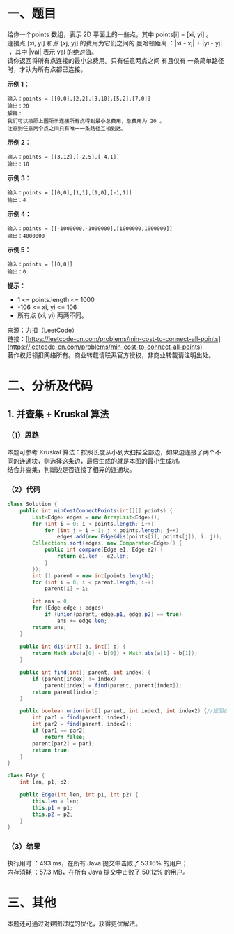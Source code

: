 # 一、题目
给你一个points 数组，表示 2D 平面上的一些点，其中 points[i] = [xi, yi] 。    
连接点 [xi, yi] 和点 [xj, yj] 的费用为它们之间的 曼哈顿距离 ：|xi - xj| + |yi - yj| ，其中 |val| 表示 val 的绝对值。    
请你返回将所有点连接的最小总费用。只有任意两点之间 有且仅有 一条简单路径时，才认为所有点都已连接。    
    
**示例 1：**    
```
输入：points = [[0,0],[2,2],[3,10],[5,2],[7,0]]
输出：20
解释：
我们可以按照上图所示连接所有点得到最小总费用，总费用为 20 。
注意到任意两个点之间只有唯一一条路径互相到达。
```
**示例 2：**    
```
输入：points = [[3,12],[-2,5],[-4,1]]
输出：18
```
**示例 3：**    
```
输入：points = [[0,0],[1,1],[1,0],[-1,1]]
输出：4
```
**示例 4：**     
```
输入：points = [[-1000000,-1000000],[1000000,1000000]]
输出：4000000
```
**示例 5：**    
```
输入：points = [[0,0]]
输出：0
```
    
**提示：**    
- 1 <= points.length <= 1000
- -106 <= xi, yi <= 106
- 所有点 (xi, yi) 两两不同。
      
来源：力扣（LeetCode）      
链接：[https://leetcode-cn.com/problems/min-cost-to-connect-all-points](https://leetcode-cn.com/problems/min-cost-to-connect-all-points)    
著作权归领扣网络所有。商业转载请联系官方授权，非商业转载请注明出处。    
# 二、分析及代码    
## 1. 并查集 + Kruskal 算法
### （1）思路
本题可参考 Kruskal 算法：按照长度从小到大扫描全部边，如果边连接了两个不同的连通块，则选择这条边，最后生成的就是本图的最小生成树。     
结合并查集，判断边是否连接了相异的连通块。     
### （2）代码
```java
class Solution {
    public int minCostConnectPoints(int[][] points) {
        List<Edge> edges = new ArrayList<Edge>();
        for (int i = 0; i < points.length; i++)
            for (int j = i + 1; j < points.length; j++)
                edges.add(new Edge(dis(points[i], points[j]), i, j));
        Collections.sort(edges, new Comparator<Edge>() {
            public int compare(Edge e1, Edge e2) {
                return e1.len - e2.len;
            }
        });
        int [] parent = new int[points.length];
        for (int i = 0; i < parent.length; i++)
            parent[i] = i;

        int ans = 0;
        for (Edge edge : edges)
            if (union(parent, edge.p1, edge.p2) == true)
                ans += edge.len;
        return ans;
    }
    
    public int dis(int[] a, int[] b) {
        return Math.abs(a[0] - b[0]) + Math.abs(a[1] - b[1]);
    }

    public int find(int[] parent, int index) {
        if (parent[index] != index)
            parent[index] = find(parent, parent[index]);
        return parent[index];
    }

    public boolean union(int[] parent, int index1, int index2) {//返回值表示是否已位于同一连通分量
        int par1 = find(parent, index1);
        int par2 = find(parent, index2);
        if (par1 == par2)
            return false;
        parent[par2] = par1;
        return true;
    }
}

class Edge {
    int len, p1, p2;

    public Edge(int len, int p1, int p2) {
        this.len = len;
        this.p1 = p1;
        this.p2 = p2;
    }
}
```
### （3）结果
执行用时 ：493 ms，在所有 Java 提交中击败了 53.16% 的用户；    
内存消耗 ：57.3 MB，在所有 Java 提交中击败了 50.12% 的用户。      
# 三、其他
本题还可通过对建图过程的优化，获得更优解法。  
